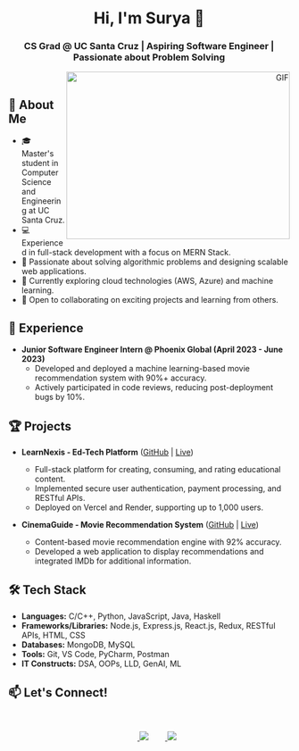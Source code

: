 <h1 align="center">Hi, I'm Surya 👋</h1>

<h3 align="center"> CS Grad @ UC Santa Cruz | Aspiring Software Engineer | Passionate about Problem Solving </h3>

<a target="_blank" align="right">
 <img align="right" top="500" height="300" width="400" alt="GIF" src="https://media.giphy.com/media/SWoSkN6DxTszqIKEqv/giphy.gif">
</a>

## 🔭 About Me

- 🎓 Master's student in Computer Science and Engineering at UC Santa Cruz.
- 💻 Experienced in full-stack development with a focus on MERN Stack.
- 🧠 Passionate about solving algorithmic problems and designing scalable web applications.
- 🌱 Currently exploring cloud technologies (AWS, Azure) and machine learning.
- 👯 Open to collaborating on exciting projects and learning from others.

## 💼 Experience

- **Junior Software Engineer Intern @ Phoenix Global (April 2023 - June 2023)**
  - Developed and deployed a machine learning-based movie recommendation system with 90%+ accuracy.
  - Actively participated in code reviews, reducing post-deployment bugs by 10%.

## 🏆 Projects

- **LearnNexis - Ed-Tech Platform** ([GitHub](https://github.com/SuryaCS719/LearnNexis) | [Live](https://learn-nexis-surya-gitam.vercel.app/))
  - Full-stack platform for creating, consuming, and rating educational content.
  - Implemented secure user authentication, payment processing, and RESTful APIs.
  - Deployed on Vercel and Render, supporting up to 1,000 users.

- **CinemaGuide - Movie Recommendation System** ([GitHub](https://github.com/SuryaCS719/CinemaGuide) | [Live](https://cinemaguide-suryacs719.streamlit.app/))
  - Content-based movie recommendation engine with 92% accuracy.
  - Developed a web application to display recommendations and integrated IMDb for additional information.

## 🛠️ Tech Stack

- **Languages:** C/C++, Python, JavaScript, Java, Haskell
- **Frameworks/Libraries:** Node.js, Express.js, React.js, Redux, RESTful APIs, HTML, CSS
- **Databases:** MongoDB, MySQL
- **Tools:** Git, VS Code, PyCharm, Postman
- **IT Constructs:** DSA, OOPs, LLD, GenAI, ML

## 📫 Let's Connect!

<p align="center">
 <div align="center" class="icons-social" style="margin-left: 10px;">
    <a style="margin-left: 10px;" target="_blank" href="https://www.linkedin.com/in/suryakiranvalavala/">
			<img src="https://img.icons8.com/doodle/40/000000/linkedin--v2.png"></a>
    <a style="margin-left: 10px;" target="_blank" href="https://github.com/SuryaCS719">
		<img src="https://img.icons8.com/doodle/40/000000/github--v1.png"></a>
 </div>
</p>
